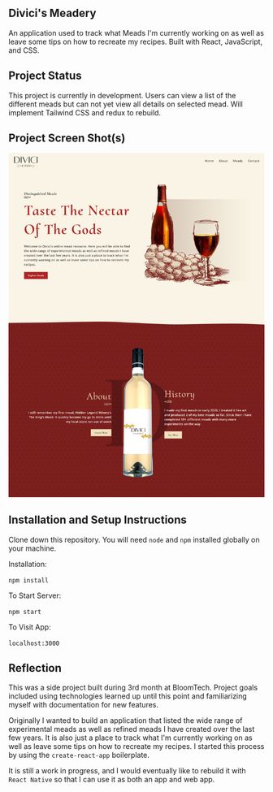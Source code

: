## Divici's Meadery

An application used to track what Meads I'm currently working on as well as leave some tips on how to recreate my recipes. Built with React, JavaScript, and CSS.

## Project Status
This project is currently in development. Users can view a list of the different meads but can not yet view all details on selected mead. Will implement Tailwind CSS and redux to rebuild.

## Project Screen Shot(s)  

<img src="https://github.com/Divici/divici-meadery/blob/main/divici-mead-ss.PNG" width="auto">

## Installation and Setup Instructions

Clone down this repository. You will need `node` and `npm` installed globally on your machine.  

Installation:

`npm install`  

To Start Server:

`npm start`  

To Visit App:

`localhost:3000`  

## Reflection

This was a side project built during 3rd month at BloomTech. Project goals included using technologies learned up until this point and familiarizing myself with documentation for new features.  

Originally I wanted to build an application that listed the wide range of experimental meads as well as refined meads I have created over the last few years. It is also just a place to track what I'm currently working on as well as leave some tips on how to recreate my recipes. I started this process by using the `create-react-app` boilerplate.  

It is still a work in progress, and I would eventually like to rebuild it with `React Native` so that I can use it as both an app and web app.
